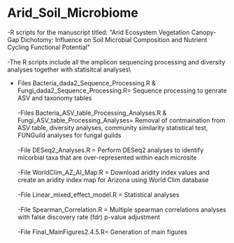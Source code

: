 # Arid_Soil_Microbiome
-R scripts for the manuscript titled: "Arid Ecosystem Vegetation Canopy-Gap Dichotomy: Influence on Soil Microbial Composition and Nutrient Cycling Functional Potential"\
\
-The R scripts include all the amplicon sequencing processing and diversity analyses together with statisitcal analyses\
- Files Bacteria_dada2_Sequence_Processing.R & Fungi_dada2_Sequence_Processing.R= Sequence processing to genrate ASV and taxonomy tables\
\
-Files Bacteria_ASV_table_Processing_Analyses.R & Fungi_ASV_table_Processing_Analyses=  Removal of contmaination from ASV table, diversity analyses, community similarity statistical test, FUNGuild analyses for fungal guilds\
\
-File DESeq2_Analyses.R = Perform DESeq2 analyses to identify micorbial taxa that are over-represented within each microsite\
\
-File WorldClim_AZ_AI_Map.R = Download aridity index values and create an aridity index map for Arizona using World Clim database\
\
-File Linear_mixed_effect_model.R = Statistical analyses\
\
-File Spearman_Correlation.R = Multiple spearman correlations analyses with false discovery rate (fdr) p-value adjustment\
\
-File Final_MainFigures2.4.5.R= Generation of main figures

 

